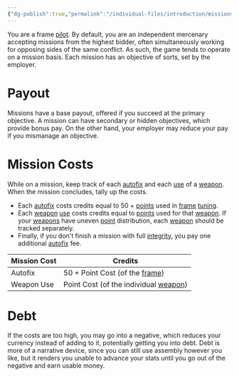 ```yaml
---
{"dg-publish":true,"permalink":"/individual-files/introduction/missions/"}
---
```


You are a frame [pilot](Introduction). By default, you are an independent mercenary accepting missions from the highest bidder, often simultaneously working for opposing sides of the same conflict. As such, the game tends to operate on a mission basis. Each mission has an objective of sorts, set by the employer.

# Payout
Missions have a base payout, offered if you succeed at the primary objective. A mission can have secondary or hidden objectives, which provide bonus pay. On the other hand, your employer may reduce your pay if you mismanage an objective.

# Mission Costs
While on a mission, keep track of each [autofix](Autofix.md) and each [use](Reload.md) of a [weapon](Weapons.md). When the mission concludes, tally up the costs.
* Each [autofix](Autofix.md) costs credits equal to 50 + [points](Points) used in [frame](Frame) [tuning](Tuning).
* Each [weapon](Weapons.md) [use](Use) costs credits equal to [points](Points) used for that [weapon](Weapons.md). If your [weapons](Weapons.md) have uneven [point](Points) distribution, each [weapon](Weapons.md) should be tracked separately.
* Finally, if you don't finish a mission with full [integrity](Integrity.md), you pay one additional [autofix](Autofix.md) fee.

| Mission Cost | Credits                                          |
| ------------ | ------------------------------------------------ |
| Autofix      | 50 + Point Cost (of the [frame](Frame))          |
| Weapon Use   | Point Cost (of the individual [weapon](Weapons.md)) |

# Debt
If the costs are too high, you may go into a negative, which reduces your currency instead of adding to it, potentially getting you into debt. Debt is more of a narrative device, since you can still use assembly however you like, but it renders you unable to advance your stats until you go out of the negative and earn usable money.